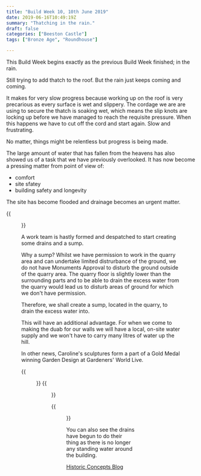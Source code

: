 ```yaml
---
title: "Build Week 10, 10th June 2019"
date: 2019-06-16T10:49:19Z
summary: "Thatching in the rain."
draft: false
categories: ["Beeston Castle"]
tags: ["Bronze Age", "Roundhouse"]

---
```

This Build Week begins exactly as the previous Build Week finished; in the rain.

Still trying to add thatch to the roof. But the rain just keeps coming and coming.

It makes for very slow progress because working up on the roof is very 
precarious as every surface is wet and slippery. The cordage we are are 
using to secure the thatch is soaking wet, which means the slip knots are 
locking up before we have managed to reach the requisite pressure. When this 
happens we have to cut off the cord and start again. Slow and frustrating.

No matter, things might be relentless but progress is being made.

The large amount of water that has fallen from the heavens has also showed us of a 
task that we have previously overlooked. It has now become a pressing matter
from point of view of:

* comfort
* site sfatey
* building safety and longevity

The site has become flooded and drainage becomes an urgent matter.

{{<figure src="../man-down.jpg" 
caption="Our first casualty in the wet conditions. Poor Dave Trevor, we shall miss him.">}}

A work team is hastly formed and despatched to start creating some drains and a sump.

Why a sump? Whilst we have permission to work in the quarry area and can undertake 
limited distrurbance of the ground, we do not have Monuments Approval to disturb the ground outside of
the quarry area. The quarry floor is slightly lower than the surrounding parts and to be able to drain 
the excess water from the quarry would lead us to disturb areas of ground for which we don't have 
permission.

Therefore, we shall create a sump, located in the quarry, to drain the excess water into.

This will have an additional advantage. For when we come to making the duab 
for our walls we will have a local, on-site water supply and we won't have to carry 
many litres of water up the hill.

In other news, Caroline's sculptures form a part of a Gold Medal winning Garden Design at 
Gardeners' World Live. 

{{<figure src="../carolines-sculptures.jpg" caption="Caroline's sculptures in their Gold Medal Winning Garden.">}}
{{<figure src="../gold-medal-winner.jpg" caption="The Garden was sponsored by Marrie Curie and was design by Emma Berry.">}}

{{<figure src="../progress-but-not-as-we-would-like.jpg" caption="By the end of the very wet week, an exhausted build team retired to the Pub to review this week's progress.">}}

You can also see the drains have begun to do their thing as there is no longer any standing water around the building.

[Historic Concepts Blog](https://historicconcepts.co.uk/2019/06/11/beeston-bronze-age-structure-construction-week-9/)